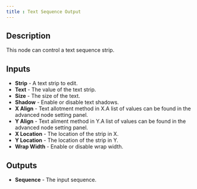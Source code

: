 ```yaml
---
title : Text Sequence Output
---
```


## Description

This node can control a text sequence strip.

## Inputs

- **Strip** - A text strip to edit.
- **Text** - The value of the text strip.
- **Size** - The size of the text.
- **Shadow** - Enable or disable text shadows.
- **X Align** - Text allotment method in X.A list of values can be
    found in the advanced node setting panel.
- **Y Align** - Text aliment method in Y.A list of values can be
    found in the advanced node setting panel.
- **X Location** - The location of the strip in X.
- **Y Location** - The location of the strip in Y.
- **Wrap Width** - Enable or disable wrap width.

## Outputs

- **Sequence** - The input sequence.
